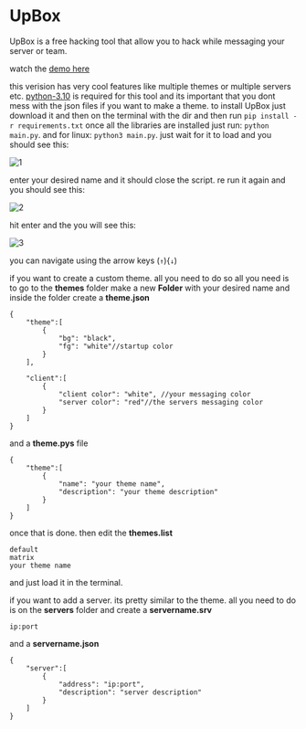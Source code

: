 # UpBox
UpBox is a free hacking tool that allow you to hack while messaging your server or team.

watch the [demo here](https://youtu.be/NeTSSWEfYNs)

this verision has very cool features like multiple themes or multiple servers etc. [python-3.10](https://www.python.org/downloads/release/python-3100/) is required for this tool and its important that you dont mess with the json files if you want to make a theme. to install UpBox just download it and then on the terminal with the dir and then run `pip install -r requirements.txt`
once all the libraries are installed just run: `python main.py`. and for linux: `python3 main.py`. just wait for it to load and you should see this:

![1](https://user-images.githubusercontent.com/103524696/196044847-f4e0ec47-83c0-4984-8851-cf53c2544e2a.PNG)

enter your desired name and it should close the script. re run it again and you should see this:

![2](https://user-images.githubusercontent.com/103524696/196044979-5f67ad8e-bf1d-4fa2-99d5-37d24837c86e.PNG)

hit enter and the you will see this:

![3](https://user-images.githubusercontent.com/103524696/196045117-2637afd6-f828-4072-9ae5-c55f0a09b61f.PNG)

you can navigate using the arrow keys (`↑`){`↓`)

if you want to create a custom theme. all you need to do so all you need is to go to the **themes** folder make a new **Folder** with your desired name and inside the folder create a **theme.json**
```
{
    "theme":[
        {
            "bg": "black",
            "fg": "white"//startup color
        }
    ],

    "client":[
        {
            "client color": "white", //your messaging color
            "server color": "red"//the servers messaging color
        }
    ]
}
```

 and a **theme.pys** file

```
{
    "theme":[
        {
            "name": "your theme name",
            "description": "your theme description"
        }
    ]
}
```
once that is done. then edit the **themes.list**
```
default
matrix
your theme name
```

and just load it in the terminal.

if you want to add a server. its pretty similar to the theme.
all you need to do is on the **servers** folder and create a **servername.srv**
```
ip:port
```
and a **servername.json**
```
{
    "server":[
        {
            "address": "ip:port",
            "description": "server description"
        }
    ]
}
```

